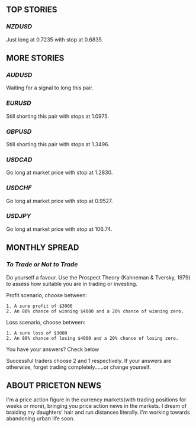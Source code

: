## **TOP STORIES**

### _NZDUSD_
Just long at 0.7235 with stop at 0.6835.

## **MORE STORIES**

### _AUDUSD_
Waiting for a signal to long this pair.

### _EURUSD_
Still shorting this pair with stops at 1.0975.

### _GBPUSD_
Still shorting this pair with stops at 1.3496.

### _USDCAD_
Go long at market price with stop at 1.2830.

### _USDCHF_
Go long at market price with stop at 0.9527.

### _USDJPY_
Go long at market price with stop at 106.74.

## **MONTHLY SPREAD**

### _To Trade or Not to Trade_
Do yourself a favour. Use the Prospect Theory (Kahneman & Tversky, 1979) to assess how suitable you are in trading or investing.

Profit scenario, choose between:

    1. A sure profit of $3000
    2. An 80% chance of winning $4000 and a 20% chance of winning zero.

Loss scenario, choose between:

    1. A sure loss of $3000
    2. An 80% chance of losing $4000 and a 20% chance of losing zero.

You have your answers? Check below


Successful traders choose 2 and 1 respectively. If your answers are otherwise, forget trading completely……or change yourself.

## **ABOUT PRICETON NEWS**

I'm a price action figure in the currency markets(with trading positions for weeks or more), bringing you price action news in the markets. I dream of braiding my daughters' hair and run distances literally. I'm working towards abandoning urban life soon.
